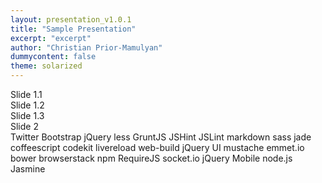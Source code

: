 ```yaml
---
layout: presentation_v1.0.1
title: "Sample Presentation"
excerpt: "excerpt"
author: "Christian Prior-Mamulyan"
dummycontent: false
theme: solarized
---
```



<section>
<section>Slide 1.1</section>
<section>Slide 1.2</section>
<section>Slide 1.3</section>
</section>

<section>Slide 2</section>
<section tagcloud>
    Twitter Bootstrap
    jQuery
    less
    GruntJS
    JSHint
    JSLint
    markdown
    sass
    jade
    coffeescript
    codekit
    livereload
    web-build
    jQuery UI
    mustache
    emmet.io
    bower
    browserstack
    npm
    RequireJS
    socket.io
    jQuery Mobile
    node.js
    Jasmine
 </section>
